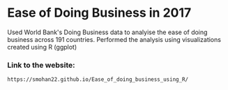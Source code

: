 # Ease of Doing Business in 2017

Used World Bank's Doing Business data to analyise the ease of doing business across 191 countries.
Performed the analysis using visualizations created using R (ggplot)

### Link to the website:
```
https://smohan22.github.io/Ease_of_doing_business_using_R/
```

